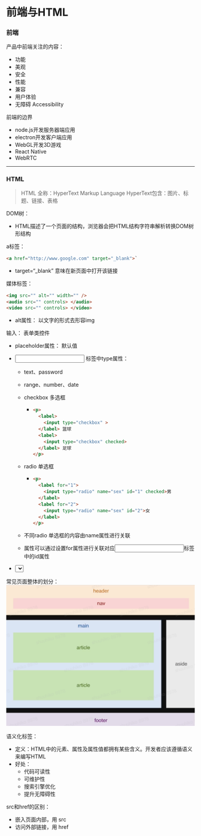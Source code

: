 #  前端与HTML



### 前端

产品中前端关注的内容：

- 功能
- 美观
- 安全
- 性能
- 兼容
- 用户体验
- 无障碍 Accessibility



前端的边界

- node.js开发服务器端应用
- electron开发客户端应用
- WebGL开发3D游戏
- React Native
- WebRTC

---



### HTML

> HTML 全称：HyperText Markup Language               HyperText包含：图片、标题、链接、表格



DOM树：

- HTML描述了一个页面的结构，浏览器会把HTML结构字符串解析转换DOM树形结构



a标签：

```HTML
<a href="http://www.google.com" target="_blank">`
```

- target=“_blank” 意味在新页面中打开该链接



媒体标签：

```HTML
<img src="" alt="" width="" />
<audio src="" controls> </audio>
<video src="" controls> </video>
```

- alt属性： 以文字的形式去形容img



输入： 表单类控件

- placeholder属性： 默认值

-  <input> 标签中type属性：

    - text、password

    - range、number、date

    - checkbox 多选框

        - ```HTML 
          <p>
            <label>
              <input type="checkbox" >
            </label> 篮球
            <label>
              <input type="checkbox" checked>
            </label> 足球
          </p>
          ```

    - radio 单选框

        - ```HTML
          <p>
            <label for="1">
              <input type="radio" name="sex" id="1" checked>男
            </label>
            <label for="2">
              <input type="radio" name="sex" id="2">女
            </label>
          </p>
          ```

    - 不同radio 单选框的内容由name属性进行关联
    - <label>属性可以通过设置for属性进行关联对应<input>标签中的id属性

-  <select>  下拉标签



常见页面整体的划分：
![Alt Text](https://raw.githubusercontent.com/lesenelir/ByteDance-WebCampers/master/01-HTML/pic/pic01.jpg)


语义化标签：

- 定义：HTML中的元素、属性及属性值都拥有某些含义。开发者应该遵循语义来编写HTML
- 好处：
    - 代码可读性
    - 可维护性
    - 搜索引擎优化
    - 提升无障碍性



src和href的区别：

- 嵌入页面内部，用 src
- 访问外部链接，用 href

